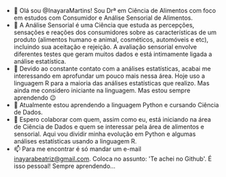 - 👋 Olá sou @InayaraMartins! Sou Drª em Ciência de Alimentos com foco em estudos com Consumidor e Análise Sensorial de Alimentos.
- 🧠 A Análise Sensorial é uma Ciência que estuda as percepções, sensações e reações dos consumidores sobre as características 
     de um produto (alimentos humano e animal, cosméticos, automóveis e etc), incluindo sua aceitação e rejeição. A avaliação 
     sensorial envolve diferentes testes que geram muitos dados e está intimamente ligada a análise estatística.
- 👀 Devido ao constante contato com a análises estatísticas, acabai me interessando em aprofundar um pouco mais nessa área.
     Hoje uso a linguagem R para a maioria das análises estatísticas que realizo. Mas ainda me considero iniciante na linguagem. 
     Mas estou sempre aprendendo 😉
- 🌱 Atualmente estou aprendendo a linguagem Python e cursando Ciência de Dados.
- 💞️ Espero colaborar com quem, assim como eu, está iniciando na área de Ciência de Dados e quem se interessar pela área de alimentos
     e sensorial. Aqui vou dividir minha evolução em Python e algumas análises estatísticas usando a linguagem R.
- 📫 Para me encontrar é só mandar um e-mail inayarabeatriz@gmail.com. Coloca no assunto: 'Te achei no Github'. 
     É isso pessoal! Sempre aprendendo... 
<!---
InayaraMartins/InayaraMartins is a ✨ special ✨ repository because its `README.md` (this file) appears on your GitHub profile.
You can click the Preview link to take a look at your changes.
--->
